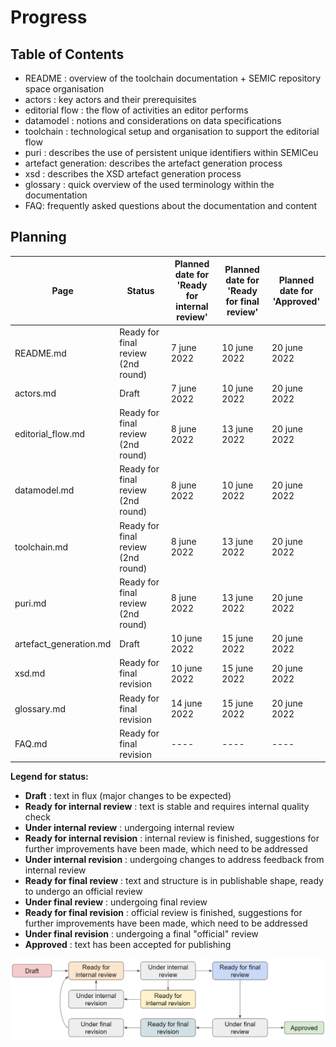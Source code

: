 # Progress 

## Table of Contents

 - README : overview of the toolchain documentation + SEMIC repository space organisation 
 - actors : key actors and their prerequisites
 - editorial flow : the flow of activities an editor performs
 - datamodel : notions and considerations on data specifications
 - toolchain : technological setup and organisation to support the editorial flow
 - puri : describes the use of persistent unique identifiers within SEMICeu
 - artefact generation: describes the artefact generation process
 - xsd : describes the XSD artefact generation process
 - glossary : quick overview of the used terminology within the documentation
 - FAQ: frequently asked questions about the documentation and content

## Planning

| Page | Status| Planned date for<BR>'Ready for internal review' | Planned date for<BR>'Ready for final review' | Planned date for <BR>'Approved' |
| ---- | ---- | ---- | ---- | ---- | 
| README.md | Ready for final review (2nd round) | 7 june 2022 | 10 june 2022 | 20 june 2022|
| actors.md | Draft | 7 june 2022 | 10 june 2022 | 20 june 2022|
| editorial_flow.md | Ready for final review (2nd round) | 8 june 2022 | 13 june 2022 | 20 june 2022|
| datamodel.md | Ready for final review (2nd round) |  8 june 2022 | 10 june 2022 | 20 june 2022|
| toolchain.md | Ready for final review (2nd round) |  8 june 2022 | 13 june 2022 | 20 june 2022|
| puri.md | Ready for final review (2nd round) | 8 june 2022 | 13 june 2022 | 20 june 2022|
| artefact_generation.md | Draft | 10 june 2022 | 15 june 2022 | 20 june 2022 |
| xsd.md | Ready for final revision  | 10 june 2022 | 15 june 2022 | 20 june 2022 |
| glossary.md | Ready for final revision | 14 june 2022 | 15 june 2022| 20 june 2022 |
| FAQ.md | Ready for final revision | ---- | ---- | ---- | 

**Legend for status:**

 - **Draft** : text in flux (major changes to be expected)
 - **Ready for internal review** : text is stable and requires internal quality check
 - **Under internal review** : undergoing internal review
 - **Ready for internal revision** : internal review is finished, suggestions for further improvements have been made, which need to be addressed
 - **Under internal revision** : undergoing changes to address feedback from internal review
 - **Ready for final review** : text and structure is in publishable shape, ready to undergo an official review
 - **Under final review** : undergoing final review
 - **Ready for final revision** : official review is finished, suggestions for further improvements have been made, which need to be addressed
 - **Under final revision** : undergoing a final "official" review
 - **Approved** : text has been accepted for publishing

![status-change-overview.jpg](./images/status-change-overview.jpg)
